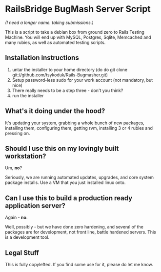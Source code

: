 RailsBridge BugMash Server Script
=================================

*(I need a longer name. taking submissions.)*

This is a script to take a debian box from ground zero to Rails Testing Machine. You will end up with MySQL, Postgres, Sqlite, Memcached and many rubies, as well as automated testing scripts.

Installation instructions
-------------------------

1) untar the installer to your home directory (do do git clone git://github.com/tsykoduk/Rails-Bugmasher.git)
2) Setup password-less sudo for your work account (not mandatory, but nice)
3) There really needs to be a step three - don't you think?
4) run the installer


What's it doing under the hood?
-------------------------------

It's updating your system, grabbing a whole bunch of new packages, installing them, configuring them, getting rvm, installing 3 or 4 rubies and pressing on.

Should I use this on my lovingly built workstation?
---------------------------------------------------

Um, **no**?

Seriously, we are running automated updates, upgrades, and core system package installs. Use a VM that you just installed linux onto.

Can I use this to build a production ready application server?
--------------------------------------------------------------

Again - **no**.

Well, possibly - but we have done zero hardening, and several of the packages are for development, not front line, battle hardened servers. This is a development tool.

Legal Stuff
---------------

This is fully copylefted. If you find some use for it, please do let me know.